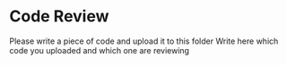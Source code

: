 # Code Review
Please write a piece of code and upload it to this folder
Write here which code you uploaded and which one are reviewing
